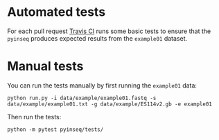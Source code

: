 # Automated tests

For each pull request [Travis CI](https://travis-ci.org/mandel01/pyinseq) runs some basic tests to ensure that the `pyinseq` produces expected results from the `example01` dataset.

# Manual tests

You can run the tests manually by first running the `example01` data:

```
python run.py -i data/example/example01.fastq -s data/example/example01.txt -g data/example/ES114v2.gb -e example01   
```

Then run the tests:

```
python -m pytest pyinseq/tests/
```
